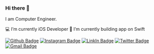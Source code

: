 ### Hi there 👋

I am Computer Engineer.

💻 I’m currently iOS Developer
🌱 I’m currently building app on Swift

[![Github Badge](https://img.shields.io/badge/GitHub-100000?style=for-the-badge&logo=github&logoColor=white)](https://github.com/sevvaltiraslar) 
[![Instagram Badge](https://img.shields.io/badge/Instagram-E4405F?style=for-the-badge&logo=instagram&logoColor=white)](https://www.instagram.com/sevvaltiraslar/)
[![LinkIn Badge](https://img.shields.io/badge/LinkedIn-0077B5?style=for-the-badge&logo=linkedin&logoColor=white)](https://www.linkedin.com/in/sevvaltiraslar/)
[![Twitter Badge](https://img.shields.io/badge/Twitter-1DA1F2?style=for-the-badge&logo=twitter&logoColor=white)](https://twitter.com/friggestel)
[![Gmail Badge](https://img.shields.io/badge/Gmail-D14836?style=for-the-badge&logo=gmail&logoColor=white)](sevvaltiraslar@gmail.com)

<!--
**sevvaltiraslar/sevvaltiraslar** is a ✨ _special_ ✨ repository because its `README.md` (this file) appears on your GitHub profile.

Here are some ideas to get you started:

- 🔭 I’m currently working on ...
- 🌱 I’m currently learning ...
- 👯 I’m looking to collaborate on ...
- 🤔 I’m looking for help with ...
- 💬 Ask me about ...
- 📫 How to reach me: ...
- 😄 Pronouns: ...
- ⚡ Fun fact: ...
-->
